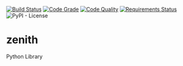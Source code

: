 [![Build Status](https://travis-ci.com/ovipaul/zenith.svg?branch=master)](https://travis-ci.com/ovipaul/zenith)
[![Code Grade](https://www.code-inspector.com/project/11707/score/svg)](https://frontend.code-inspector.com/public/project/11707/zenith/dashboard)
[![Code Quality](https://www.code-inspector.com/project/11707/status/svg)](https://frontend.code-inspector.com/public/project/11707/zenith/dashboard)
[![Requirements Status](https://requires.io/github/ovipaul/zenith/requirements.svg?branch=master)](https://requires.io/github/ovipaul/zenith/requirements/?branch=master)
![PyPI - License](https://img.shields.io/pypi/l/zenith)
# zenith
Python Library

